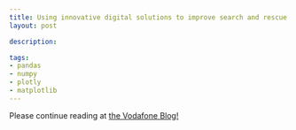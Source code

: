 ```yaml
---
title: Using innovative digital solutions to improve search and rescue operations by Cătălin Buliga
layout: post

description: 

tags: 
- pandas
- numpy
- plotly
- matplotlib
---
```


Please continue reading at [the Vodafone Blog!](https://www.vodafone.com/business/news-and-insights/blog/gigabit-thinking/using-innovative-digital-solutions-to-improve-search-and-rescue-operations)